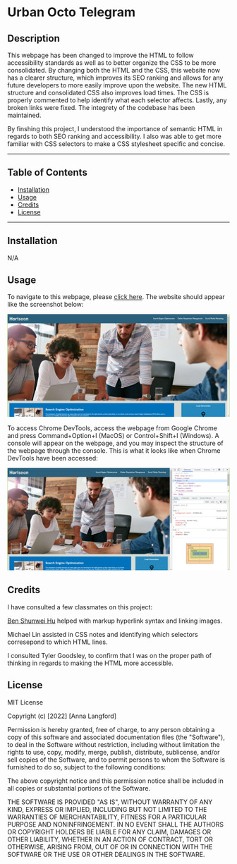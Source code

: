 # Urban Octo Telegram

## Description

This webpage has been changed to improve the HTML to follow accessibility standards as well as to better organize the CSS to be more consolidated. By changing both the HTML and the CSS, this website now has a clearer structure, which improves its SEO ranking and allows for any future developers to more easily improve upon the website. The new HTML structure and consolidated CSS also improves load times. The CSS is properly commented to help identify what each selector affects. Lastly, any broken links were fixed. The integrety of the codebase has been maintained.

By finshing this project, I understood the importance of semantic HTML in regards to both SEO ranking and accessibility. I also was able to get more familiar with CSS selectors to make a CSS stylesheet specific and concise. 

--- 

## Table of Contents

- [Installation](#installation)
- [Usage](#usage)
- [Credits](#credits)
- [License](#license)

---

## Installation

N/A

## Usage

To navigate to this webpage, please [click here](#LINK). The website should appear like the screenshot below: 

![Screenshot-1](develop/assets/images/screenshot-no-devtools.png)

To access Chrome DevTools, access the webpage from Google Chrome and press Command+Option+I (MacOS) or Control+Shift+I (Windows). A console will appear on the webpage, and you may inspect the structure of the webpage through the console. This is what it looks like when Chrome DevTools have been accessed: 

![Screenshot-2](develop/assets/images/screenshot-with-devtools.png)

## Credits

I have consulted a few classmates on this project: 

[Ben Shunwei Hu](https://github.com/diff30140556) helped with markup hyperlink syntax and linking images.

Michael Lin assisted in CSS notes and identifying which selectors corresepond to which HTML lines. 

I consulted Tyler Goodsley, to confirm that I was on the proper path of thinking in regards to making the HTML more accessible. 

## License

MIT License

Copyright (c) [2022] [Anna Langford]

Permission is hereby granted, free of charge, to any person obtaining a copy
of this software and associated documentation files (the "Software"), to deal
in the Software without restriction, including without limitation the rights
to use, copy, modify, merge, publish, distribute, sublicense, and/or sell
copies of the Software, and to permit persons to whom the Software is
furnished to do so, subject to the following conditions:

The above copyright notice and this permission notice shall be included in all
copies or substantial portions of the Software.

THE SOFTWARE IS PROVIDED "AS IS", WITHOUT WARRANTY OF ANY KIND, EXPRESS OR
IMPLIED, INCLUDING BUT NOT LIMITED TO THE WARRANTIES OF MERCHANTABILITY,
FITNESS FOR A PARTICULAR PURPOSE AND NONINFRINGEMENT. IN NO EVENT SHALL THE
AUTHORS OR COPYRIGHT HOLDERS BE LIABLE FOR ANY CLAIM, DAMAGES OR OTHER
LIABILITY, WHETHER IN AN ACTION OF CONTRACT, TORT OR OTHERWISE, ARISING FROM,
OUT OF OR IN CONNECTION WITH THE SOFTWARE OR THE USE OR OTHER DEALINGS IN THE
SOFTWARE.